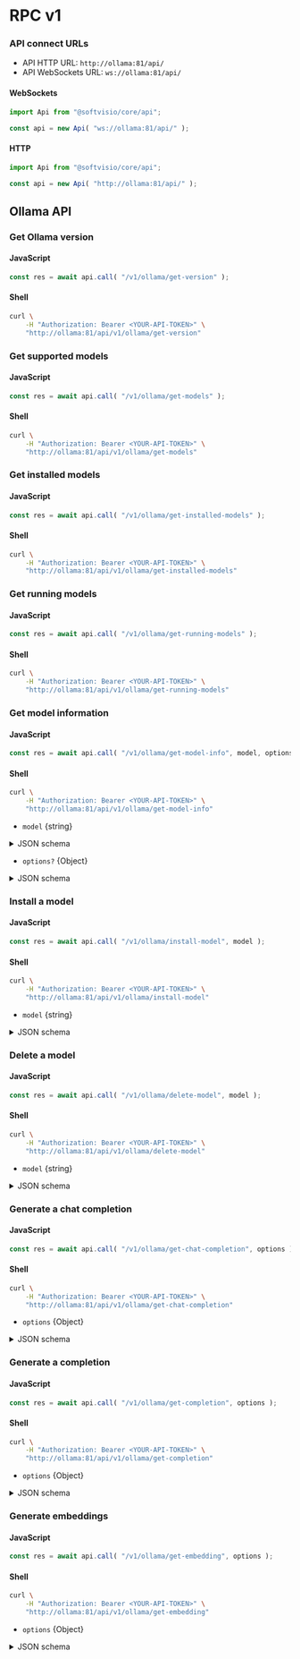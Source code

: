 # RPC v1

### API connect URLs

- API HTTP URL: `http://ollama:81/api/`
- API WebSockets URL: `ws://ollama:81/api/`

<!-- tabs:start -->

#### **WebSockets**

```javascript
import Api from "@softvisio/core/api";

const api = new Api( "ws://ollama:81/api/" );
```

#### **HTTP**

```javascript
import Api from "@softvisio/core/api";

const api = new Api( "http://ollama:81/api/" );
```

<!-- tabs:end -->

## Ollama API

### Get Ollama version

<!-- tabs:start -->

#### **JavaScript**

```javascript
const res = await api.call( "/v1/ollama/get-version" );
```

#### **Shell**

```sh
curl \
    -H "Authorization: Bearer <YOUR-API-TOKEN>" \
    "http://ollama:81/api/v1/ollama/get-version"
```

<!-- tabs:end -->

### Get supported models

<!-- tabs:start -->

#### **JavaScript**

```javascript
const res = await api.call( "/v1/ollama/get-models" );
```

#### **Shell**

```sh
curl \
    -H "Authorization: Bearer <YOUR-API-TOKEN>" \
    "http://ollama:81/api/v1/ollama/get-models"
```

<!-- tabs:end -->

### Get installed models

<!-- tabs:start -->

#### **JavaScript**

```javascript
const res = await api.call( "/v1/ollama/get-installed-models" );
```

#### **Shell**

```sh
curl \
    -H "Authorization: Bearer <YOUR-API-TOKEN>" \
    "http://ollama:81/api/v1/ollama/get-installed-models"
```

<!-- tabs:end -->

### Get running models

<!-- tabs:start -->

#### **JavaScript**

```javascript
const res = await api.call( "/v1/ollama/get-running-models" );
```

#### **Shell**

```sh
curl \
    -H "Authorization: Bearer <YOUR-API-TOKEN>" \
    "http://ollama:81/api/v1/ollama/get-running-models"
```

<!-- tabs:end -->

### Get model information

<!-- tabs:start -->

#### **JavaScript**

```javascript
const res = await api.call( "/v1/ollama/get-model-info", model, options? );
```

#### **Shell**

```sh
curl \
    -H "Authorization: Bearer <YOUR-API-TOKEN>" \
    "http://ollama:81/api/v1/ollama/get-model-info"
```

<!-- tabs:end -->

- `model` {string}

<details>
    <summary>JSON schema</summary>

<!-- tabs:start -->

#### **JSON**

```json
{
    "type": "string"
}
```

#### **YAML**

```yaml
type: string
```

<!-- tabs:end -->

</details>

- `options?` {Object}

<details>
    <summary>JSON schema</summary>

<!-- tabs:start -->

#### **JSON**

```json
{
    "type": "object",
    "properties": {
        "verbose": {
            "type": "boolean"
        }
    },
    "additionalProperties": false
}
```

#### **YAML**

```yaml
type: object
properties:
  verbose:
    type: boolean
additionalProperties: false
```

<!-- tabs:end -->

</details>

### Install a model

<!-- tabs:start -->

#### **JavaScript**

```javascript
const res = await api.call( "/v1/ollama/install-model", model );
```

#### **Shell**

```sh
curl \
    -H "Authorization: Bearer <YOUR-API-TOKEN>" \
    "http://ollama:81/api/v1/ollama/install-model"
```

<!-- tabs:end -->

- `model` {string}

<details>
    <summary>JSON schema</summary>

<!-- tabs:start -->

#### **JSON**

```json
{
    "type": "string"
}
```

#### **YAML**

```yaml
type: string
```

<!-- tabs:end -->

</details>

### Delete a model

<!-- tabs:start -->

#### **JavaScript**

```javascript
const res = await api.call( "/v1/ollama/delete-model", model );
```

#### **Shell**

```sh
curl \
    -H "Authorization: Bearer <YOUR-API-TOKEN>" \
    "http://ollama:81/api/v1/ollama/delete-model"
```

<!-- tabs:end -->

- `model` {string}

<details>
    <summary>JSON schema</summary>

<!-- tabs:start -->

#### **JSON**

```json
{
    "type": "string"
}
```

#### **YAML**

```yaml
type: string
```

<!-- tabs:end -->

</details>

### Generate a chat completion

<!-- tabs:start -->

#### **JavaScript**

```javascript
const res = await api.call( "/v1/ollama/get-chat-completion", options );
```

#### **Shell**

```sh
curl \
    -H "Authorization: Bearer <YOUR-API-TOKEN>" \
    "http://ollama:81/api/v1/ollama/get-chat-completion"
```

<!-- tabs:end -->

- `options` {Object}

<details>
    <summary>JSON schema</summary>

<!-- tabs:start -->

#### **JSON**

```json
{
    "type": "object",
    "properties": {
        "model": {
            "type": "string"
        },
        "messages": {
            "type": "array",
            "items": {
                "type": "object",
                "properties": {
                    "role": {
                        "enum": [
                            "system",
                            "user",
                            "assistant",
                            "tool"
                        ]
                    },
                    "content": {
                        "type": "string"
                    },
                    "images": {
                        "type": "array",
                        "items": {
                            "type": "string"
                        },
                        "minItems": 1
                    },
                    "tool_calls": {
                        "type": "array"
                    }
                },
                "additionalProperties": false,
                "required": [
                    "role",
                    "content"
                ]
            },
            "minItems": 1
        },
        "tools": {
            "type": "array"
        },
        "options": {
            "type": "object"
        },
        "keep_alive": {
            "type": "string",
            "format": "interval"
        }
    },
    "additionalProperties": false,
    "required": [
        "model",
        "messages"
    ]
}
```

#### **YAML**

```yaml
type: object
properties:
  model:
    type: string
  messages:
    type: array
    items:
      type: object
      properties:
        role:
          enum:
            - system
            - user
            - assistant
            - tool
        content:
          type: string
        images:
          type: array
          items:
            type: string
          minItems: 1
        tool_calls:
          type: array
      additionalProperties: false
      required:
        - role
        - content
    minItems: 1
  tools:
    type: array
  options:
    type: object
  keep_alive:
    type: string
    format: interval
additionalProperties: false
required:
  - model
  - messages
```

<!-- tabs:end -->

</details>

### Generate a completion

<!-- tabs:start -->

#### **JavaScript**

```javascript
const res = await api.call( "/v1/ollama/get-completion", options );
```

#### **Shell**

```sh
curl \
    -H "Authorization: Bearer <YOUR-API-TOKEN>" \
    "http://ollama:81/api/v1/ollama/get-completion"
```

<!-- tabs:end -->

- `options` {Object}

<details>
    <summary>JSON schema</summary>

<!-- tabs:start -->

#### **JSON**

```json
{
    "type": "object",
    "properties": {
        "model": {
            "type": "string"
        },
        "prompt": {
            "type": "string"
        },
        "suffix": {
            "type": "string"
        },
        "images": {
            "type": "array",
            "items": {
                "type": "string"
            },
            "minItems": 1
        },
        "options": {
            "type": "object"
        },
        "template": {
            "type": "string"
        },
        "raw": {
            "type": "boolean"
        },
        "keep_alive": {
            "type": "string",
            "format": "interval"
        }
    },
    "additionalProperties": false,
    "required": [
        "model",
        "prompt"
    ]
}
```

#### **YAML**

```yaml
type: object
properties:
  model:
    type: string
  prompt:
    type: string
  suffix:
    type: string
  images:
    type: array
    items:
      type: string
    minItems: 1
  options:
    type: object
  template:
    type: string
  raw:
    type: boolean
  keep_alive:
    type: string
    format: interval
additionalProperties: false
required:
  - model
  - prompt
```

<!-- tabs:end -->

</details>

### Generate embeddings

<!-- tabs:start -->

#### **JavaScript**

```javascript
const res = await api.call( "/v1/ollama/get-embedding", options );
```

#### **Shell**

```sh
curl \
    -H "Authorization: Bearer <YOUR-API-TOKEN>" \
    "http://ollama:81/api/v1/ollama/get-embedding"
```

<!-- tabs:end -->

- `options` {Object}

<details>
    <summary>JSON schema</summary>

<!-- tabs:start -->

#### **JSON**

```json
{
    "type": "object",
    "properties": {
        "model": {
            "type": "string"
        },
        "input": {
            "type": "string"
        },
        "truncate": {
            "type": "boolean"
        },
        "keep_alive": {
            "type": "string",
            "format": "interval"
        },
        "options": {
            "type": "object"
        }
    },
    "additionalProperties": false,
    "required": [
        "model",
        "input"
    ]
}
```

#### **YAML**

```yaml
type: object
properties:
  model:
    type: string
  input:
    type: string
  truncate:
    type: boolean
  keep_alive:
    type: string
    format: interval
  options:
    type: object
additionalProperties: false
required:
  - model
  - input
```

<!-- tabs:end -->

</details>
